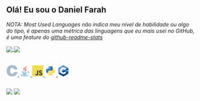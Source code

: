 ## Olá! Eu sou o Daniel Farah

*NOTA: Most Used Languages não indica meu nível de habilidade ou algo do tipo, é apenas uma métrica das linguagens que eu mais usei no GitHub, é uma feature do [github-readme-stats](https://github.com/anuraghazra/github-readme-stats)*
<div>
  <a href="https://github.com/danielfarah54">
    <img align="center" height="157em" src="https://github-readme-stats.vercel.app/api?username=danielfarah54&hide=stars&count_private=true&show_icons=true&theme=gotham&include_all_commits=true"/>
    <img align="center" height="157em" src="https://github-readme-stats.vercel.app/api/top-langs/?username=danielfarah54&layout=compact&theme=gotham&langs_count=16"/>
</div><br>
<div style="display: inline_block"><br>
  <code><img height="30" src="https://raw.githubusercontent.com/devicons/devicon/master/icons/c/c-original.svg"></code>
  <code><img height="30" src="https://raw.githubusercontent.com/devicons/devicon/master/icons/java/java-original.svg"></code>
  <code><img height="30" src="https://raw.githubusercontent.com/devicons/devicon/master/icons/javascript/javascript-original.svg"></code>
  <code><img height="30" src="https://raw.githubusercontent.com/devicons/devicon/master/icons/python/python-original.svg"></code>
  <code><img height="30" src="https://raw.githubusercontent.com/devicons/devicon/master/icons/cplusplus/cplusplus-original.svg"></code>
</div>

##

<div>
  <a href = "mailto: danielfarah54@gmail.com"><img src="https://img.shields.io/badge/-Gmail-%23EA4335?style=for-the-badge&logo=gmail&logoColor=white" target="_blank"></a>
  <a href="https://www.linkedin.com/in/danielfarah54" target="_blank"><img src="https://img.shields.io/badge/-LinkedIn-%230077B5?style=for-the-badge&logo=linkedin&logoColor=white" target="_blank"></a>
</div>

<!--
**danielfarah54/danielfarah54** is a ✨ _special_ ✨ repository because its `README.md` (this file) appears on your GitHub profile.

Here are some ideas to get you started:

- 🔭 I’m currently working on ...
- 🌱 I’m currently learning ...
- 👯 I’m looking to collaborate on ...
- 🤔 I’m looking for help with ...
- 💬 Ask me about ...
- 📫 How to reach me: ...
- 😄 Pronouns: ...
- ⚡ Fun fact: ...
-->
